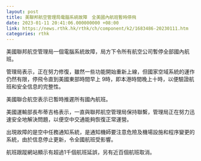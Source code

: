 ```yaml
---
layout: post
title: 美聯邦航空管理局電腦系統故障　全美國內航班暫時停飛
date: 2023-01-11 20:41:06.000000000 +08:00
link: https://news.rthk.hk/rthk/ch/component/k2/1683486-20230111.htm
categories: rthk
---
```


美國聯邦航空管理局一個電腦系統故障，局方下令所有航空公司暫停全部國內航班。

管理局表示，正在努力修復，雖然一些功能開始重新上線，但國家空域系統的運作仍然有限，停飛令直到美國東部時間早上 9時，即本港時間晚上十時，以便驗證航班和安全信息的完整性。

美國聯合航空表示已暫時推遲所有國內航班。

美國運輸部長布蒂吉格表示，一直與聯邦航空管理局保持聯繫，管理局正在努力迅速安全地解決問題，以便空中交通能夠恢復正常運營。

出現故障的是空中任務通知系統，是通知機師要注意危險及機場設施和程序變更的系統，由於信息停止更新，令全國航班受影響。

航班跟蹤網站顯示有超過1千個航班延誤，另有近百個航班取消。
